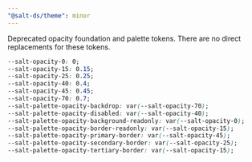 ```yaml
---
"@salt-ds/theme": minor
---
```


Deprecated opacity foundation and palette tokens. There are no direct replacements for these tokens.

```css
--salt-opacity-0: 0;
--salt-opacity-15: 0.15;
--salt-opacity-25: 0.25;
--salt-opacity-40: 0.4;
--salt-opacity-45: 0.45;
--salt-opacity-70: 0.7;
--salt-palette-opacity-backdrop: var(--salt-opacity-70);
--salt-palette-opacity-disabled: var(--salt-opacity-40);
--salt-palette-opacity-background-readonly: var(--salt-opacity-0);
--salt-palette-opacity-border-readonly: var(--salt-opacity-15);
--salt-palette-opacity-primary-border: var(--salt-opacity-45);
--salt-palette-opacity-secondary-border: var(--salt-opacity-25);
--salt-palette-opacity-tertiary-border: var(--salt-opacity-15);
```
